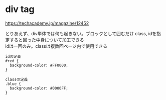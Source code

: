 # div tag
https://techacademy.jp/magazine/12452

とりあえず、div単体では何も起きない。ブロックとして囲むだけ
class, idを指定すると囲った中身について加工できる  
idは一回のみ。classは複数回ページ内で使用できる

```
idの定義
#red {
  background-color: #FF0000;
}

classの定義
.blue {
  background-color: #0000FF;
}
```
